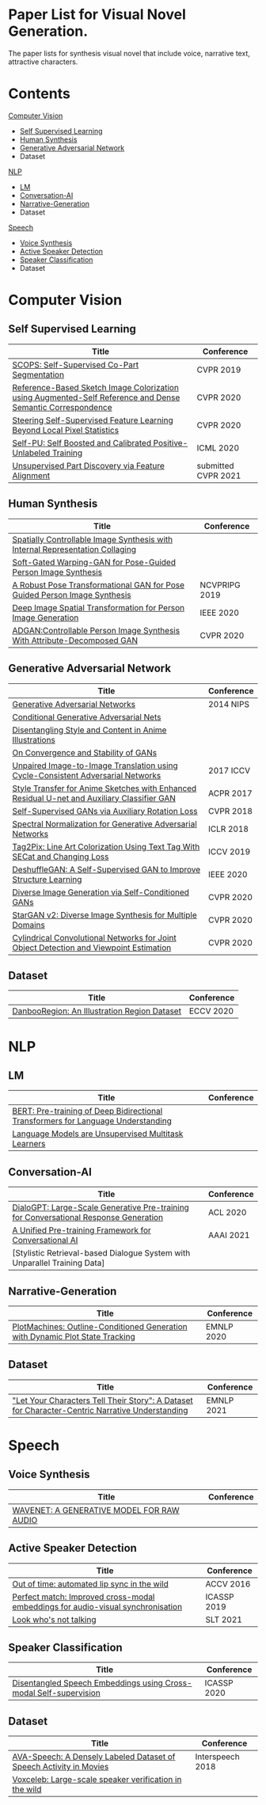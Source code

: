 # Paper List for Visual Novel Generation.

The paper lists for synthesis visual novel that include voice, narrative text, attractive characters.

# Contents
[Computer Vision](#Computer-Vision)
- [Self Supervised Learning](#Self-Supervised-Learning)
- [Human Synthesis](#Human-Synthesis)
- [Generative Adversarial Network](#Generative-Adversarial-Network)
- Dataset

[NLP](#NLP)
- [LM](#LM)
- [Conversation-AI](#Conversational-AI)
- [Narrative-Generation](#Narrative-Generation)
- Dataset

[Speech](#Speech)
- [Voice Synthesis](#Voice-Synthesis)
- [Active Speaker Detection](#Active-Speaker-Detection)
- [Speaker Classification](#Speaker-Classification)
- Dataset

# Computer Vision
## Self Supervised Learning

Title | Conference |
--- | --- |
[SCOPS: Self-Supervised Co-Part Segmentation](https://arxiv.org/abs/1905.01298) | CVPR 2019 |
[Reference-Based Sketch Image Colorization using Augmented-Self Reference and Dense Semantic Correspondence](https://arxiv.org/abs/2005.05207) | CVPR 2020 |
[Steering Self-Supervised Feature Learning Beyond Local Pixel Statistics](https://arxiv.org/abs/2004.02331) | CVPR 2020 |
[Self-PU: Self Boosted and Calibrated Positive-Unlabeled Training](https://arxiv.org/abs/2006.11280) | ICML 2020 |
[Unsupervised Part Discovery via Feature Alignment](https://arxiv.org/abs/2012.00313) | submitted CVPR 2021 |

## Human Synthesis

Title | Conference |
--- | --- |
[Spatially Controllable Image Synthesis with Internal Representation Collaging](https://arxiv.org/pdf/1811.10153.pdf) | |
[Soft-Gated Warping-GAN for Pose-Guided Person Image Synthesis](https://arxiv.org/abs/1810.11610) | |
[A Robust Pose Transformational GAN for Pose Guided Person Image Synthesis](https://arxiv.org/abs/2001.01259) | NCVPRIPG 2019 |
[Deep Image Spatial Transformation for Person Image Generation](https://arxiv.org/abs/2003.00696) | IEEE 2020 |
[ADGAN:Controllable Person Image Synthesis With Attribute-Decomposed GAN](https://arxiv.org/pdf/2003.12267.pdf) | CVPR 2020 |
## Generative Adversarial Network

Title | Conference |
--- | --- |
[Generative Adversarial Networks](https://arxiv.org/abs/1406.2661) |2014 NIPS |
[Conditional Generative Adversarial Nets](https://arxiv.org/abs/1411.1784) | |
[Disentangling Style and Content in Anime Illustrations](https://arxiv.org/abs/1905.10742) | |
[On Convergence and Stability of GANs](https://arxiv.org/abs/1705.07215) | |
[Unpaired Image-to-Image Translation using Cycle-Consistent Adversarial Networks](https://arxiv.org/abs/1703.10593) | 2017 ICCV |
[Style Transfer for Anime Sketches with Enhanced Residual U-net and Auxiliary Classifier GAN](https://arxiv.org/abs/1706.03319) |  ACPR 2017 |
[Self-Supervised GANs via Auxiliary Rotation Loss](https://arxiv.org/abs/1811.11212) | CVPR 2018 |
[Spectral Normalization for Generative Adversarial Networks](https://arxiv.org/pdf/1802.05957.pdf) | ICLR 2018 |
[Tag2Pix: Line Art Colorization Using Text Tag With SECat and Changing Loss](https://arxiv.org/abs/1908.05840) | ICCV 2019 |
[DeshuffleGAN: A Self-Supervised GAN to Improve Structure Learning](https://arxiv.org/abs/2006.08694)  | IEEE 2020 |
[Diverse Image Generation via Self-Conditioned GANs](https://arxiv.org/abs/2006.10728) | CVPR 2020 |
[StarGAN v2: Diverse Image Synthesis for Multiple Domains](https://arxiv.org/abs/1912.01865) | CVPR 2020 |
[Cylindrical Convolutional Networks for Joint Object Detection and Viewpoint Estimation](https://arxiv.org/abs/2003.11303) | CVPR 2020 |

## Dataset

Title | Conference |
--- | --- |
[DanbooRegion: An Illustration Region Dataset](https://lllyasviel.github.io/DanbooRegion) | ECCV 2020 |
# NLP
## LM

Title | Conference |
--- | --- |
[BERT: Pre-training of Deep Bidirectional Transformers for Language Understanding](https://arxiv.org/abs/1810.04805) | |
[Language Models are Unsupervised Multitask Learners](https://d4mucfpksywv.cloudfront.net/better-language-models/language-models.pdf) | | 

## Conversation-AI

Title | Conference |
--- | --- |
[DialoGPT: Large-Scale Generative Pre-training for Conversational Response Generation](https://arxiv.org/abs/1911.00536) | ACL 2020 | 
[A Unified Pre-training Framework for Conversational AI](https://arxiv.org/abs/2105.02482) | AAAI 2021 | 
[Stylistic Retrieval-based Dialogue System with Unparallel Training Data] | |
## Narrative-Generation

Title | Conference |
--- | --- |
[PlotMachines: Outline-Conditioned Generation with Dynamic Plot State Tracking](https://arxiv.org/abs/2004.14967) | EMNLP 2020 |

## Dataset

Title | Conference |
--- | --- |
["Let Your Characters Tell Their Story": A Dataset for Character-Centric Narrative Understanding](https://arxiv.org/abs/2109.05438) | EMNLP 2021 | 

# Speech
## Voice Synthesis

Title | Conference |
--- | --- |
[WAVENET: A GENERATIVE MODEL FOR RAW AUDIO](https://arxiv.org/pdf/1609.03499.pdf) | |

## Active Speaker Detection

Title | Conference |
--- | --- |
[Out of time: automated lip sync in the wild](https://www.robots.ox.ac.uk/~vgg/publications/2016/Chung16a/chung16a.pdf) | ACCV 2016 |
[Perfect match: Improved cross-modal embeddings for audio-visual synchronisation](https://arxiv.org/abs/1809.08001) | ICASSP 2019 |
[Look who's not talking](https://arxiv.org/abs/2011.14885) | SLT 2021 |

## Speaker Classification

Title | Conference |
--- | --- |
[Disentangled Speech Embeddings using Cross-modal Self-supervision](https://arxiv.org/abs/2002.08742) | ICASSP 2020 |

## Dataset

Title | Conference |
--- | --- |
[AVA-Speech: A Densely Labeled Dataset of Speech Activity in Movies](https://arxiv.org/abs/1808.00606) | Interspeech 2018 |
[Voxceleb: Large-scale speaker verification in the wild](https://www.robots.ox.ac.uk/~vgg/data/voxceleb/) | |
